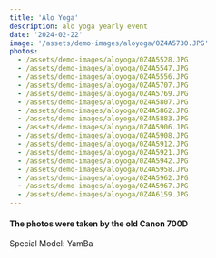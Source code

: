 ```yaml
---
title: 'Alo Yoga'
description: alo yoga yearly event
date: '2024-02-22'
image: '/assets/demo-images/aloyoga/0Z4A5730.JPG'
photos:
  - /assets/demo-images/aloyoga/0Z4A5528.JPG
  - /assets/demo-images/aloyoga/0Z4A5547.JPG
  - /assets/demo-images/aloyoga/0Z4A5556.JPG
  - /assets/demo-images/aloyoga/0Z4A5707.JPG
  - /assets/demo-images/aloyoga/0Z4A5769.JPG
  - /assets/demo-images/aloyoga/0Z4A5807.JPG
  - /assets/demo-images/aloyoga/0Z4A5862.JPG
  - /assets/demo-images/aloyoga/0Z4A5883.JPG
  - /assets/demo-images/aloyoga/0Z4A5906.JPG
  - /assets/demo-images/aloyoga/0Z4A5908.JPG
  - /assets/demo-images/aloyoga/0Z4A5912.JPG
  - /assets/demo-images/aloyoga/0Z4A5921.JPG
  - /assets/demo-images/aloyoga/0Z4A5942.JPG
  - /assets/demo-images/aloyoga/0Z4A5958.JPG
  - /assets/demo-images/aloyoga/0Z4A5962.JPG
  - /assets/demo-images/aloyoga/0Z4A5967.JPG
  - /assets/demo-images/aloyoga/0Z4A6159.JPG
---
```


#### The photos were taken by the old Canon 700D ####

Special Model: YamBa